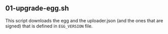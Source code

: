 ## 01-upgrade-egg.sh

This script downloads the egg and the uploader.json (and the ones that are signed) that is defined in `EGG_VERSION` file.